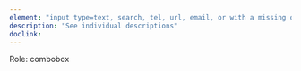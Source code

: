 ```yaml
---
element: "input type=text, search, tel, url, email, or with a missing or invalid type, with a list attribute"
description: "See individual descriptions"
doclink:
---
```


<p>Role: combobox </p>
